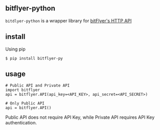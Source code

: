 ## bitflyer-python

```bitdlyer-python``` is a wrapper library for [bitFlyer's HTTP API](https://lightning.bitflyer.com/docs?lang=en#pagination) 


## install 
Using pip
```
$ pip install bitflyer-py
```

## usage
```
# Public API and Private API 
import bitflyer
api = bitflyer.API(api_key=<API_KEY>, api_secret=<API_SECRET>)

# Only Public API
api = bitflyer.API()
```

Public API does not require API Key, while Private API requires API Key authentication.